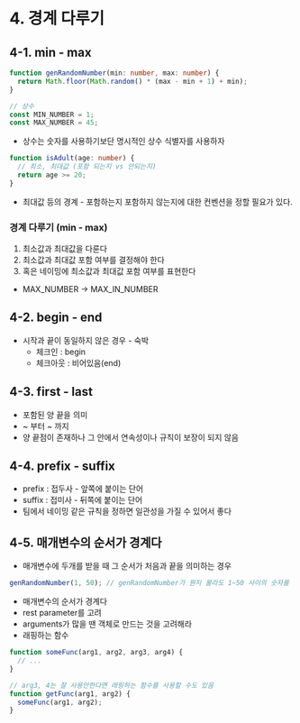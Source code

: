 # 4. 경계 다루기

## 4-1. min - max

```ts
function genRandomNumber(min: number, max: number) {
  return Math.floor(Math.random() * (max - min + 1) + min);
}

// 상수
const MIN_NUMBER = 1;
const MAX_NUMBER = 45;
```

- 상수는 숫자를 사용하기보단 명시적인 상수 식별자를 사용하자

```ts
function isAdult(age: number) {
  // 최소, 최대값 (포함 되는지 vs 안되는지)
  return age >= 20;
}
```

- 최대값 등의 경계 - 포함하는지 포함하지 않는지에 대한 컨벤션을 정할 필요가 있다.

### 경계 다루기 (min - max)

1. 최소값과 최대값을 다룬다
2. 최소값과 최대값 포함 여부를 결정해야 한다
3. 혹은 네이밍에 최소값과 최대값 포함 여부를 표현한다

- MAX_NUMBER -> MAX_IN_NUMBER

## 4-2. begin - end

- 시작과 끝이 동일하지 않은 경우 - 숙박
  - 체크인 : begin
  - 체크아웃 : 비어있음(end)

## 4-3. first - last

- 포함된 양 끝을 의미
- ~ 부터 ~ 까지
- 양 끝점이 존재하나 그 안에서 연속성이나 규칙이 보장이 되지 않음

## 4-4. prefix - suffix

- prefix : 접두사 - 앞쪽에 붙이는 단어
- suffix : 접미사 - 뒤쪽에 붙이는 단어
- 팀에서 네이밍 같은 규칙을 정하면 일관성을 가질 수 있어서 좋다

## 4-5. 매개변수의 순서가 경계다

- 매개변수에 두개를 받을 때 그 순서가 처음과 끝을 의미하는 경우

```js
genRandomNumber(1, 50); // genRandomNumber가 뭔지 몰라도 1~50 사이의 숫자를 랜덤하게 생성한다는 것을 알 수 있음
```

- 매개변수의 순서가 경계다
- rest parameter를 고려
- arguments가 많을 땐 객체로 만드는 것을 고려해라
- 래핑하는 함수

```js
function someFunc(arg1, arg2, arg3, arg4) {
  // ...
}

// arg3, 4는 잘 사용안한다면 래핑하는 함수를 사용할 수도 있음
function getFunc(arg1, arg2) {
  someFunc(arg1, arg2);
}
```
